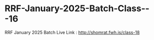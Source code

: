 # RRF-January-2025-Batch-Class---16
RRF January 2025 Batch
Live Link : http://shomrat.fwh.is/class-18
